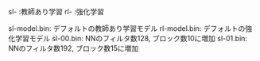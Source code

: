 sl- :教師あり学習
rl- :強化学習

sl-model.bin: デフォルトの教師あり学習モデル
rl-model.bin: デフォルトの強化学習モデル
sl-00.bin: NNのフィルタ数128, ブロック数10に増加
sl-01.bin: NNのフィルタ数192, ブロック数15に増加